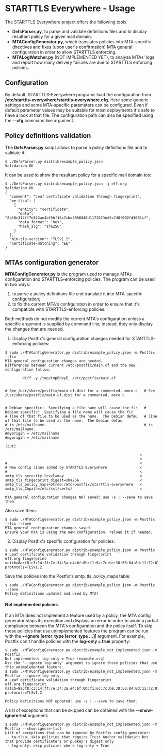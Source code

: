 # STARTTLS Everywhere - Usage

The STARTTLS Everywhere project offers the following tools:

* **DefsParser.py**, to parse and validate definitions files and to display resultant policy for a given mail domain.
* **MTAConfigGenerator.py**, which translates policies into MTA-specific directives and fixes (upon user's confirmation) MTA general configuration in order to allow STARTTLS enforcing.
* **MTALogWatcher.py** (NOT IMPLEMENTED YET), to analyze MTAs' logs and report how many delivery failures are due to STARTTLS enforcing policies.

## Configuration

By default, STARTTLS-Everywhere programs load the configuration from **/etc/starttls-everywhere/starttls-everywhere.cfg**. Here some generic settings and some MTA-specific parameters can be configured. Even if default parameter values may be suitable for most deployments it's safe to have a look at that file. The configuration path can also be specified using the **--cfg** command line argument.

## Policy definitions validation

The **DefsParser.py** script allows to parse a policy definitions file and to validate it:

```
$ ./DefsParser.py distrib/example_policy.json
Validation OK
```

It can be used to show the resultant policy for a specific mail domain too:

```
$ ./DefsParser.py distrib/example_policy.json -j eff.org
Validation OK
{
  "comment": "Leaf certificate validation through fingerprint",
  "ee-tlsa": [
    {
      "entity": "certificate",
      "data": "8af8c314ff7e343ae4bf0bf16c7cbe3856840d1172073ed9c7d8f002fd3081cf",
      "data_format": "hex",
      "hash_alg": "sha256"
    }
  ],
  "min-tls-version": "TLSv1.2",
  "certificate-matching": "EE"
}
```

## MTAs configuration generator

**MTAConfigGenerator.py** is the program used to manage MTAs configuration and STARTTLS-enforcing policies.
The program can be used in two ways:

1. to parse a policy definitions file and translate it into MTA-specific configuration;
2. to fix the current MTA's configuration in order to ensure that it's compatible with STARTTLS-enforcing policies.

Both methods do not modify the current MTA's configuration unless a specific argument is supplied by command line; instead, they only display the changes that are needed.

1. Display Postfix's general configuration changes needed for STARTTLS-enforcing policies:

  ```
  $ sudo ./MTAConfigGenerator.py distrib/example_policy.json -m Postfix --fix
  MTA general configuration changes are needed.
  Differences between current /etc/postfix/main.cf and the new configuration follow:

          diff -y /tmp/tmpBdvyE_ /etc/postfix/main.cf


  # See /usr/share/postfix/main.cf.dist for a commented, more c   # See /usr/share/postfix/main.cf.dist for a commented, more c


  # Debian specific:  Specifying a file name will cause the fir   # Debian specific:  Specifying a file name will cause the fir
  # line of that file to be used as the name.  The Debian defau   # line of that file to be used as the name.  The Debian defau
  # is /etc/mailname.                                             # is /etc/mailname.
  #myorigin = /etc/mailname                                       #myorigin = /etc/mailname

  [cut]

                                                                <
                                                                <
  #                                                             <
  # New config lines added by STARTTLS Everywhere               <
  #                                                             <
  smtp_tls_security_level=may                                   <
  smtp_tls_fingerprint_digest=sha256                            <
  smtp_tls_policy_maps=btree:/etc/postfix/starttls-everywhere   <
  smtp_tls_CApath=/etc/ssl/certs/                               <

  MTA general configuration changes NOT saved: use -s | --save to save them.
  ```

  Also save them:

  ```
  $ sudo ./MTAConfigGenerator.py distrib/example_policy.json -m Postfix --fix --save
  MTA general configuration changes saved.
  Ensure your MTA is using the new configuration; reload it if needed.
  ```

2. Display Postfix's specific configuration for policies:

  ```
  $ sudo ./MTAConfigGenerator.py distrib/example_policy.json -m Postfix
  # Leaf certificate validation through fingerprint
  eff.org fingerprint match=8a:f8:c3:14:ff:7e:34:3a:e4:bf:0b:f1:6c:7c:be:38:56:84:0d:11:72:07:3e:d9:c7:d8:f0:02:fd:30:81:cf protocols=TLSv1.2
  ```

  Save the policies into the Postfix's smtp_tls_policy_maps table:

  ```
  $ sudo ./MTAConfigGenerator.py distrib/example_policy.json -m Postfix --save
  Policy definitions updated and used by MTA!
  ```

#### Not implemented policies

If an MTA does not implement a feature used by a policy, the MTA config generator stops its execution and displays an error in order to avoid a partial compliance between the MTA's configuration and the policy itself. To skip those policies that use unimplemented features the program can be run with the **--ignore [error_type [error_type ...]]** argument. For example, Postfix can't handle policies with the **log-only = true** property:

```
$ sudo ./MTAConfigGenerator.py distrib/example_not_implemented.json -m Postfix
Not implemented: log-only = True (example.org)
Use the '--ignore log-only' argument to ignore those policies that use this unimplemented feature.
$ sudo ./MTAConfigGenerator.py distrib/example_not_implemented.json -m Postfix --ignore log-only
# Leaf certificate validation through fingerprint
eff.org fingerprint match=8a:f8:c3:14:ff:7e:34:3a:e4:bf:0b:f1:6c:7c:be:38:56:84:0d:11:72:07:3e:d9:c7:d8:f0:02:fd:30:81:cf protocols=TLSv1.2

Policy definitions NOT updated: use -s | --save to save them.
```

A list of exceptions that can be skipped can be obtained with the **--show-ignore-list** argument:

```
$ sudo ./MTAConfigGenerator.py distrib/example_not_implemented.json -m Postfix --show-ignore-list
List of exceptions that can be ignored by Postfix config generator:
 - ta-tlsa: skip policies that require Trust Anchor validation but that provide certificate's or pubkey's digest only
 - log-only: skip policies where log-only = True
```
